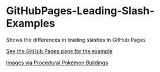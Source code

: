 # GitHubPages-Leading-Slash-Examples
Shows the differences in leading slashes in GitHub Pages

[See the GitHub Pages page for the example](https://nikouu.github.io/GitHubPages-Leading-Slash-Examples/)


[Images via Procedural Pokémon Buildings](https://github.com/nikouu/procedural-pokemon-buildings)
